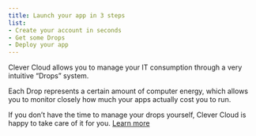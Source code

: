 ```yaml
---
title: Launch your app in 3 steps
list:
- Create your account in seconds
- Get some Drops
- Deploy your app 
---
```

Clever Cloud allows you to manage your IT consumption through a very intuitive “Drops” system. 

Each Drop represents a certain amount of computer energy, which allows you to monitor closely how much your apps actually cost you to run. 

If you don’t have the time to manage your drops yourself, Clever Cloud is happy to take care of it for you. <a href="./the-cloud/solution/controlled-consumption.html">Learn more</a>

